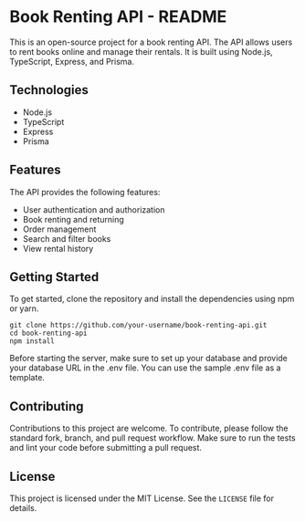 <!DOCTYPE html>
<html>
  <head>
    <title>Book Renting API - README</title>
  </head>
  <body>
    <h1>Book Renting API - README</h1>
    <p>
      This is an open-source project for a book renting API. The API allows users to rent books online and manage their rentals. It is built using Node.js, TypeScript, Express, and Prisma.
    </p>
    <h2>Technologies</h2>
    <ul>
      <li>Node.js</li>
      <li>TypeScript</li>
      <li>Express</li>
      <li>Prisma</li>
    </ul>
    <h2>Features</h2>
    <p>
      The API provides the following features:
    </p>
    <ul>
      <li>User authentication and authorization</li>
      <li>Book renting and returning</li>
      <li>Order management</li>
      <li>Search and filter books</li>
      <li>View rental history</li>
    </ul>
    <h2>Getting Started</h2>
    <p>
      To get started, clone the repository and install the dependencies using npm or yarn.
    </p>
    <pre><code>git clone https://github.com/your-username/book-renting-api.git
cd book-renting-api
npm install
</code></pre>
    <p>
      Before starting the server, make sure to set up your database and provide your database URL in the .env file. You can use the sample .env file as a template.
    </p>
    <h2>Contributing</h2>
    <p>
      Contributions to this project are welcome. To contribute, please follow the standard fork, branch, and pull request workflow. Make sure to run the tests and lint your code before submitting a pull request.
    </p>
    <h2>License</h2>
    <p>
      This project is licensed under the MIT License. See the <code>LICENSE</code> file for details.
    </p>
  </body>
</html>

